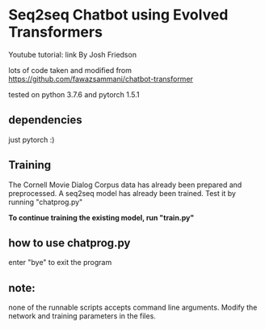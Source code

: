 # Seq2seq Chatbot using Evolved Transformers
Youtube tutorial: link
By Josh Friedson

lots of code taken and modified from https://github.com/fawazsammani/chatbot-transformer

tested on python 3.7.6 and pytorch 1.5.1

## dependencies
just pytorch  :)


## Training
The Cornell Movie Dialog Corpus data has already been prepared and preprocessed.
A seq2seq model has already been trained.  Test it by running "chatprog.py"

__To continue training the existing model, run "train.py"__


## how to use chatprog.py
enter "bye" to exit the program

## note:
none of the runnable scripts accepts command line arguments.  Modify the network and training parameters in the files.
